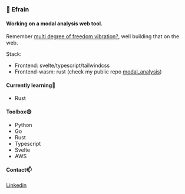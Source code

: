 ### 👋 Efrain

#### Working on a modal analysis web tool.

Remember [multi degree of freedom vibration?](https://www.brown.edu/Departments/Engineering/Courses/En4/Notes/vibrations_mdof/vibrations_mdof.htm), well building that on the web.
<br/>

Stack:

- Frontend: svelte/typescript/tailwindcss
- Frontend-wasm: rust (check my public repo [modal_analysis](https://github.com/esoteloferry/modal_analysis/tree/dev))

#### Currently learning🌱

- Rust

#### Toolbox😄

- Python
- Go
- Rust
- Typescript
- Svelte
- AWS

#### Contact📫

[Linkedin](https://www.linkedin.com/in/efrainsoteloferry/)

<!--
**esoteloferry/esoteloferry** is a ✨ _special_ ✨ repository because its `README.md` (this file) appears on your GitHub profile.

Here are some ideas to get you started:

- 🔭 I’m currently working on ...
- 🌱 I’m currently learning ...
- 👯 I’m looking to collaborate on ...
- 🤔 I’m looking for help with ...
- 💬 Ask me about ...
- 📫 How to reach me: ...
-  Pronouns: ...
- ⚡ Fun fact: ...
-->
